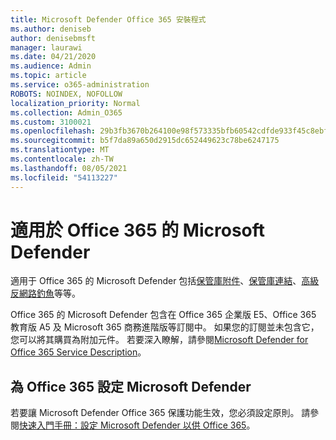```yaml
---
title: Microsoft Defender Office 365 安裝程式
ms.author: deniseb
author: denisebmsft
manager: laurawi
ms.date: 04/21/2020
ms.audience: Admin
ms.topic: article
ms.service: o365-administration
ROBOTS: NOINDEX, NOFOLLOW
localization_priority: Normal
ms.collection: Admin_O365
ms.custom: 3100021
ms.openlocfilehash: 29b3fb3670b264100e98f573335bfb60542cdfde933f45c8ebf77955c9ec9eb1
ms.sourcegitcommit: b5f7da89a650d2915dc652449623c78be6247175
ms.translationtype: MT
ms.contentlocale: zh-TW
ms.lasthandoff: 08/05/2021
ms.locfileid: "54113227"
---
```

# <a name="microsoft-defender-for-office-365"></a>適用於 Office 365 的 Microsoft Defender

適用于 Office 365 的 Microsoft Defender 包括[保管庫附件](/microsoft-365/security/office-365-security/atp-safe-attachments)、[保管庫連結](/microsoft-365/security/office-365-security/atp-safe-links)、[高級反網路釣魚](/microsoft-365/security/office-365-security/atp-anti-phishing)等等。 

Office 365 的 Microsoft Defender 包含在 Office 365 企業版 E5、Office 365 教育版 A5 及 Microsoft 365 商務進階版等訂閱中。 如果您的訂閱並未包含它，您可以將其購買為附加元件。 若要深入瞭解，請參閱[Microsoft Defender for Office 365 Service Description](/office365/servicedescriptions/office-365-advanced-threat-protection-service-description)。

## <a name="set-up-microsoft-defender-for-office-365"></a>為 Office 365 設定 Microsoft Defender

若要讓 Microsoft Defender Office 365 保護功能生效，您必須設定原則。 請參閱[快速入門手冊：設定 Microsoft Defender 以供 Office 365](/microsoft-365/security/office-365-security/office-365-atp)。

